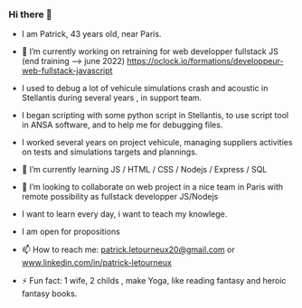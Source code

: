 ### Hi there 👋

<!--
**patrickletourneux/patrickletourneux** is a ✨ _special_ ✨ repository because its `README.md` (this file) appears on your GitHub profile.
- 🤔 I’m looking for help with ...
- 💬 Ask me about ...
- 😄 Pronouns: ...
Here are some ideas to get you started:
-->
- I am Patrick, 43 years old, near Paris.

- 🔭 I’m currently working on retraining for web developper fullstack JS  (end training --> june 2022)
      https://oclock.io/formations/developpeur-web-fullstack-javascript
      
- I used to debug a lot of vehicule simulations crash and acoustic in Stellantis during several years , in support team.
- I began scripting with some python script in Stellantis, to use script tool in ANSA software, and to help me for debugging files.
- I worked several years on project vehicule, managing suppliers activities on tests and simulations targets and plannings.


- 🌱 I’m currently learning JS / HTML / CSS / Nodejs / Express / SQL
- 👯 I’m looking to collaborate on web project in a nice team in Paris with remote possibility as fullstack developper JS/Nodejs
- I want to learn every day, i want to teach my knowlege.

-  I am open for propositions 
      
- 📫 How to reach me: patrick.letourneux20@gmail.com  or www.linkedin.com/in/patrick-letourneux

- ⚡ Fun fact: 1 wife, 2 childs , make Yoga, like reading fantasy and heroic fantasy books.

